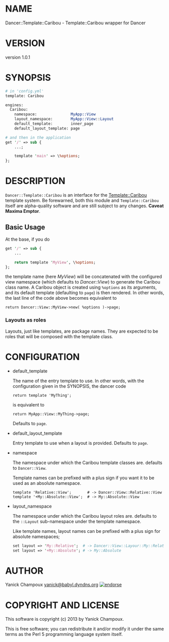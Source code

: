 # NAME

Dancer::Template::Caribou - Template::Caribou wrapper for Dancer

# VERSION

version 1.0.1

# SYNOPSIS

```perl
# in 'config.yml'
template: Caribou

engines:
  Caribou:
    namespace:               MyApp::View
    layout_namespace:        MyApp::View::Layout
    default_template:        inner_page
    default_layout_template: page

# and then in the application
get '/' => sub { 
    ...;

    template 'main' => \%options;
};
```

# DESCRIPTION

`Dancer::Template::Caribou` is an interface for the [Template::Caribou](https://metacpan.org/pod/Template::Caribou)
template system. Be forewarned, both this module and `Template::Caribou`
itself are alpha-quality software and are still subject to any changes. 
**Caveat Maxima Emptor**.

## Basic Usage

At the base, if you do

```perl
get '/' => sub {
    ...

    return template 'MyView', \%options;
};
```

the template name (here _MyView_) will be concatenated with the 
configured view namespace (which defaults to _Dancer::View_)
to generate the Caribou class name. A Caribou object is created
using `%options` as its arguments, and its default template (defaulting to `page`) 
is then
rendered. In other words, the last line of the code above becomes 
equivalent to 

```
return Dancer::View::MyView->new( %options )->page;
```

### Layouts as roles

Layouts, just like templates, are package names. They are expected to be
roles that will be composed with the template class.

# CONFIGURATION

- default\_template

    The name of the entry template to use. In other words, with the configuration
    given in the SYNOPSIS, the dancer code

    ```
    return template 'MyThing';
    ```

    is equivalent to

    ```
    return MyApp::View::MyThing->page;
    ```

    Defaults to `page`.

- default\_layout\_template

    Entry template to use when a layout is provided. Defaults to `page`.

- namespace 

    The namespace under which the Caribou template classes are.
    defaults to `Dancer::View`.

    Template names can be prefixed with a plus sign if you want it to be used as an absolute namespace.

    ```
    template 'Relative::View';       # -> Dancer::View::Relative::View
    template '+My::Absolute::View';  # -> My::Absolute::View
    ```

- layout\_namespace 

    The namespace under which the Caribou layout roles are.
    defaults to the `::Layout` sub-namespace under the template
    namespace.

    Like template names, layout names can be prefixed with a plus sign for
    absolute namespaces;

    ```perl
    set layout => 'My::Relative';  # -> Dancer::View::Layour::My::Relative
    set layout => '+My::Absolute'; # -> My::Absolute
    ```

# AUTHOR

Yanick Champoux <yanick@babyl.dyndns.org> [![endorse](http://api.coderwall.com/yanick/endorsecount.png)](http://coderwall.com/yanick)

# COPYRIGHT AND LICENSE

This software is copyright (c) 2013 by Yanick Champoux.

This is free software; you can redistribute it and/or modify it under
the same terms as the Perl 5 programming language system itself.
